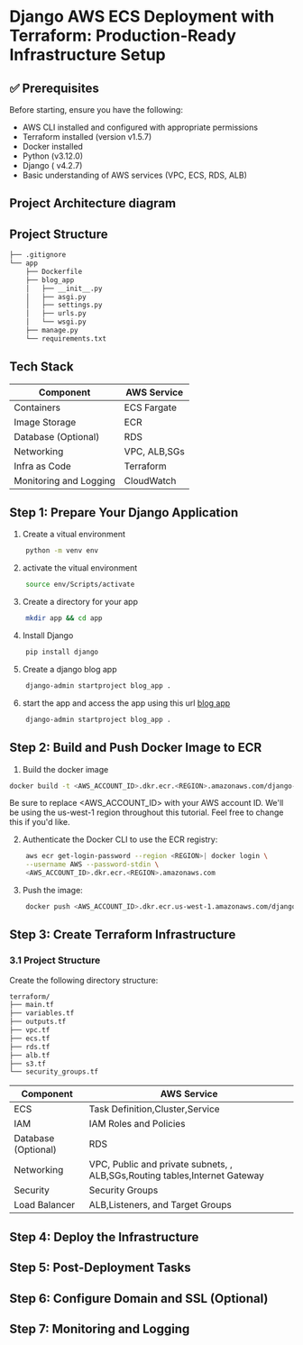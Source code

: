 # Django AWS ECS Deployment with Terraform: Production-Ready Infrastructure Setup


## ✅ Prerequisites
Before starting, ensure you have the following:
- AWS CLI installed and configured with appropriate permissions
- Terraform installed (version v1.5.7)
- Docker installed
- Python (v3.12.0)
- Django ( v4.2.7)
- Basic understanding of AWS services (VPC, ECS, RDS, ALB)

## Project Architecture diagram

## Project Structure

```bash
├── .gitignore
└── app
    ├── Dockerfile
    ├── blog_app
    │   ├── __init__.py
    │   ├── asgi.py
    │   ├── settings.py
    │   ├── urls.py
    │   └── wsgi.py
    ├── manage.py
    └── requirements.txt
```

## Tech Stack

| Component           | AWS Service |
| ------------------- | ----------- |
| Containers          | ECS Fargate |
| Image Storage       | ECR         |
| Database (Optional) | RDS         |
| Networking          | VPC, ALB,SGs|
| Infra as Code       | Terraform   |
| Monitoring and Logging      | CloudWatch   |

## Step 1: Prepare Your Django Application


 
1. Create a vitual environment 
```bash
    python -m venv env
```

2. activate the  vitual environment 
```bash
    source env/Scripts/activate
```

3. Create a directory for your app
```bash
    mkdir app && cd app
```

4. Install Django
```bash
    pip install django
```
5. Create a django blog app
```bash
    django-admin startproject blog_app .
```
6. start the app and access the app using this url [blog app]( http://127.0.0.1:8000/)
```bash
    django-admin startproject blog_app .
```

## Step 2: Build and Push Docker Image to ECR
1. Build the docker image 
```bash
docker build -t <AWS_ACCOUNT_ID>.dkr.ecr.<REGION>.amazonaws.com/django-app:latest .
```

Be sure to replace <AWS_ACCOUNT_ID> with your AWS account ID.
We'll be using the us-west-1 region throughout this tutorial. Feel free to change this if you'd like.

2. Authenticate the Docker CLI to use the ECR registry:
```bash
    aws ecr get-login-password --region <REGION>| docker login \
    --username AWS --password-stdin \
    <AWS_ACCOUNT_ID>.dkr.ecr.<REGION>.amazonaws.com
```

3. Push the image:
```bash
    docker push <AWS_ACCOUNT_ID>.dkr.ecr.us-west-1.amazonaws.com/django-app:latest
```

## Step 3: Create Terraform Infrastructure

### 3.1 Project Structure
Create the following directory structure:

```bash
terraform/
├── main.tf
├── variables.tf
├── outputs.tf
├── vpc.tf
├── ecs.tf
├── rds.tf
├── alb.tf
├── s3.tf
└── security_groups.tf
```
| Component           | AWS Service |
| ------------------- | ----------- |
| ECS          | Task Definition,Cluster,Service |
| IAM      | IAM Roles and Policies|
| Database (Optional) | RDS         |
| Networking          | VPC, Public and private subnets, , ALB,SGs,Routing tables,Internet Gateway|
| Security       | Security Groups  |
| Load Balancer     | ALB,Listeners, and Target Groups  |

## Step 4: Deploy the Infrastructure

## Step 5: Post-Deployment Tasks

## Step 6: Configure Domain and SSL (Optional)

## Step 7: Monitoring and Logging